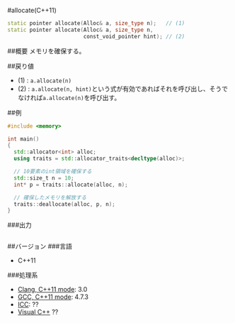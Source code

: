 #allocate(C++11)
```cpp
static pointer allocate(Alloc& a, size_type n);   // (1)
static pointer allocate(Alloc& a, size_type n,
                        const_void_pointer hint); // (2)
```

##概要
メモリを確保する。


##戻り値
- (1) : `a.allocate(n)`
- (2) : `a.allocate(n, hint)`という式が有効であればそれを呼び出し、そうでなければ`a.allocate(n)`を呼び出す。


##例
```cpp
#include <memory>

int main()
{
  std::allocator<int> alloc;
  using traits = std::allocator_traits<decltype(alloc)>;

  // 10要素のint領域を確保する
  std::size_t n = 10;
  int* p = traits::allocate(alloc, n);

  // 確保したメモリを解放する
  traits::deallocate(alloc, p, n);
}
```

###出力
```
```


##バージョン
###言語
- C++11

###処理系
- [Clang, C++11 mode](/implementation#clang.md): 3.0
- [GCC, C++11 mode](/implementation#gcc.md): 4.7.3
- [ICC](/implementation#icc.md): ??
- [Visual C++](/implementation#visual_cpp.md) ??
